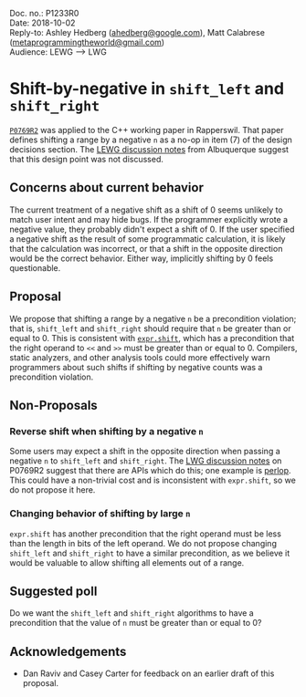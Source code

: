 Doc. no.: P1233R0  
Date: 2018-10-02  
Reply-to: Ashley Hedberg (ahedberg@google.com), Matt Calabrese (metaprogrammingtheworld@gmail.com)  
Audience: LEWG --> LWG

# Shift-by-negative in `shift_left` and `shift_right`

[`P0769R2`](http://wg21.link/P0769R2) was applied to the C++ working paper in
Rapperswil. That paper defines shifting a range by a negative `n` as a no-op in
item (7) of the design decisions section. The [LEWG discussion notes](http://wiki.edg.com/bin/view/Wg21albuquerque/P0769) from Albuquerque suggest that this design point was not discussed.

## Concerns about current behavior

The current treatment of a negative shift as a shift of 0 seems unlikely to match user intent and may hide bugs. If the programmer explicitly wrote a negative value, they probably didn't expect a shift of 0. If the user specified a negative shift as the result of some programmatic calculation, it is likely that the calculation was incorrect, or that a shift in the opposite direction would be the correct behavior. Either way, implicitly shifting by 0 feels questionable.

## Proposal

We propose that shifting a range by a negative `n` be a precondition violation; that is, `shift_left` and `shift_right` should require that `n` be greater than or equal to 0. This is consistent with [`expr.shift`](http://eel.is/c++draft/expr.shift), which has a precondition that the right operand to `<<` and `>>` must be greater than or equal to 0. Compilers, static analyzers, and other analysis tools could more effectively warn programmers about such shifts if shifting by negative counts was a precondition violation.

## Non-Proposals

### Reverse shift when shifting by a negative `n`

Some users may expect a shift in the opposite direction when passing a negative `n` to `shift_left` and `shift_right`. The [LWG discussion notes](http://wiki.edg.com/bin/view/Wg21rapperswil2018/LWGP0769) on P0769R2 suggest that there are APIs which do this; one example is [perlop](https://perldoc.perl.org/perlop.html#Shift-Operators). This could have a non-trivial cost and is inconsistent with `expr.shift`, so we do not propose it here.

### Changing behavior of shifting by large `n`

`expr.shift` has another precondition that the right operand must be less than the length in bits of the left operand. We do not propose changing `shift_left` and `shift_right` to have a similar precondition, as we believe it would be valuable to allow shifting all elements out of a range.

## Suggested poll

Do we want the `shift_left` and `shift_right` algorithms to have a precondition that the value of `n` must be greater than or equal to 0?

## Acknowledgements

-   Dan Raviv and Casey Carter for feedback on an earlier draft of this proposal.
